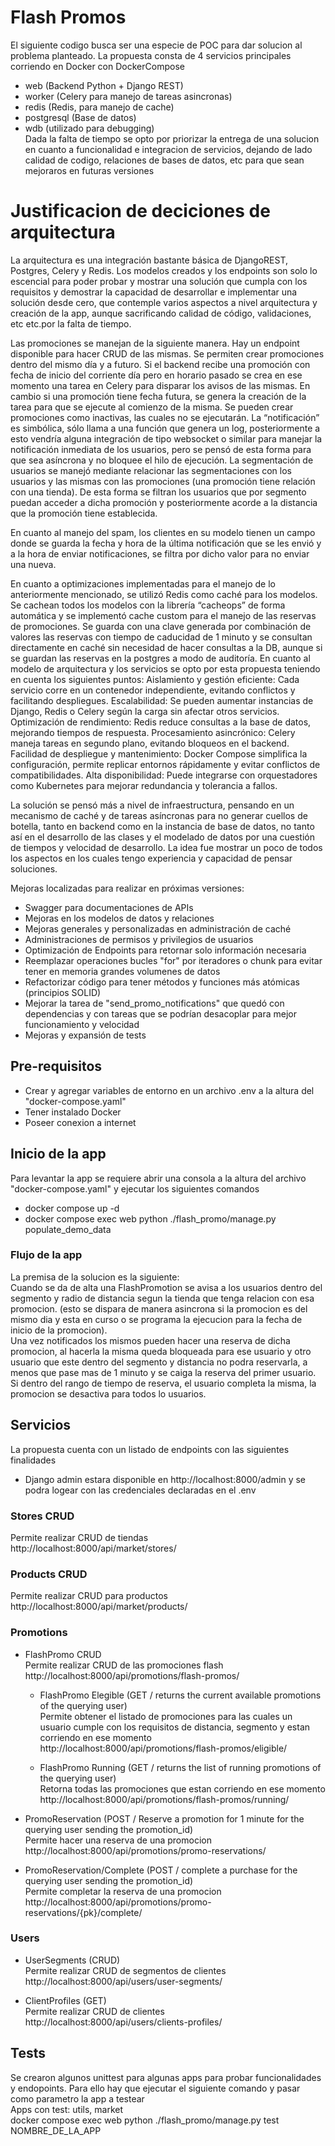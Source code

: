 # Flash Promos
El siguiente codigo busca ser una especie de POC para dar solucion al problema planteado.
La propuesta consta de 4 servicios principales corriendo en Docker con DockerCompose  
- web (Backend Python + Django REST)
- worker (Celery para manejo de tareas asincronas)
- redis (Redis, para manejo de cache)
- postgresql (Base de datos)
- wdb (utilizado para debugging)  
Dada la falta de tiempo se opto por priorizar la entrega de una solucion en cuanto a funcionalidad e integracion de servicios, dejando de lado calidad de codigo, relaciones de bases de datos, etc para que sean mejoraros en futuras versiones

# Justificacion de deciciones de arquitectura
La arquitectura es una integración bastante básica de DjangoREST, Postgres, Celery y Redis.
Los modelos creados y los endpoints son solo lo escencial para poder probar y mostrar una solución que cumpla con los requisitos y demostrar la capacidad de desarrollar e implementar una solución desde cero, que contemple varios aspectos a nivel arquitectura y creación de la app, aunque sacrificando calidad de código, validaciones, etc etc.por la falta de tiempo.

Las promociones se manejan de la siguiente manera. Hay un endpoint disponible para hacer CRUD de las mismas. Se permiten crear promociones dentro del mismo día y a futuro.
Si el backend recibe una promoción con fecha de inicio del corriente día pero en horario pasado se crea en ese momento una tarea en Celery para disparar los avisos de las mismas. En cambio si una promoción tiene fecha futura, se genera la creación de la tarea para que se ejecute al comienzo de la misma. Se pueden crear promociones como inactivas, las cuales no se ejecutarán.
La “notificación” es simbólica, sólo llama a una función que genera un log, posteriormente a esto vendría alguna integración de tipo websocket o similar para manejar la notificación inmediata de los usuarios, pero se pensó de esta forma para que sea asíncrona y no bloquee el hilo de ejecución.
La segmentación de usuarios se manejó mediante relacionar las segmentaciones con los usuarios y las mismas con las promociones (una promoción tiene relación con una tienda). De esta forma se filtran los usuarios que por segmento puedan acceder a dicha promoción y posteriormente acorde a la distancia que la promoción tiene establecida.

En cuanto al manejo del spam, los clientes en su modelo tienen un campo donde se guarda la fecha y hora de la última notificación que se les envió y a la hora de enviar notificaciones, se filtra por dicho valor para no enviar una nueva.

En cuanto a optimizaciones implementadas para el manejo de lo anteriormente mencionado, se utilizó Redis como caché para los modelos. Se cachean todos los modelos con la librería “cacheops” de forma automática y se implementó cache custom para el manejo de las reservas de promociones. 
Se guarda con una clave generada por combinación de valores las reservas con tiempo de caducidad de 1 minuto y se consultan directamente en caché sin necesidad de hacer consultas a la DB, aunque si se guardan las reservas en la postgres a modo de auditoría.
En cuanto al modelo de arquitectura y los servicios se opto por esta propuesta teniendo en cuenta los siguientes puntos:
Aislamiento y gestión eficiente: Cada servicio corre en un contenedor independiente, evitando conflictos y facilitando despliegues.
Escalabilidad: Se pueden aumentar instancias de Django, Redis o Celery según la carga sin afectar otros servicios.
Optimización de rendimiento: Redis reduce consultas a la base de datos, mejorando tiempos de respuesta.
Procesamiento asincrónico: Celery maneja tareas en segundo plano, evitando bloqueos en el backend.
Facilidad de despliegue y mantenimiento: Docker Compose simplifica la configuración, permite replicar entornos rápidamente y evitar conflictos de compatibilidades.
Alta disponibilidad: Puede integrarse con orquestadores como Kubernetes para mejorar redundancia y tolerancia a fallos.

La solución se pensó más a nivel de infraestructura, pensando en un mecanismo de caché y de tareas asíncronas para no generar cuellos de botella, tanto en backend como en la instancia de base de datos, no tanto así en el desarrollo de las clases y el modelado de datos por una cuestión de tiempos y velocidad de desarrollo.
La idea fue mostrar un poco de todos los aspectos en los cuales tengo experiencia y capacidad de pensar soluciones.

Mejoras localizadas para realizar en próximas versiones:
- Swagger para documentaciones de APIs
- Mejoras en los modelos de datos y relaciones
- Mejoras generales y personalizadas en administración de caché
- Administraciones de permisos y privilegios de usuarios
- Optimización de Endpoints para retornar solo información necesaria
- Reemplazar operaciones bucles "for" por iteradores o chunk para evitar tener en memoria grandes volumenes de datos
- Refactorizar código para tener métodos y funciones más atómicas (principios SOLID)
- Mejorar la tarea de "send_promo_notifications" que quedó con dependencias y con tareas que se podrían desacoplar para mejor funcionamiento y velocidad
- Mejoras y expansión de tests


## Pre-requisitos
- Crear y agregar variables de entorno en un archivo .env a la altura del "docker-compose.yaml"
- Tener instalado Docker
- Poseer conexion a internet

## Inicio de la app
Para levantar la app se requiere abrir una consola a la altura del archivo "docker-compose.yaml" y ejecutar los siguientes comandos
- docker compose up -d
- docker compose exec web python ./flash_promo/manage.py populate_demo_data

### Flujo de la app
La premisa de la solucion es la siguiente:  
Cuando se da de alta una FlashPromotion se avisa a los usuarios dentro del segmento y radio de distancia segun la tienda que tenga relacion con esa promocion. (esto se dispara de manera asincrona si la promocion es del mismo dia y esta en curso o se programa la ejecucion para la fecha de inicio de la promocion).  
Una vez notificados los mismos pueden hacer una reserva de dicha promocion, al hacerla la misma queda bloqueada para ese usuario y otro usuario que este dentro del segmento y distancia no podra reservarla, a menos que pase mas de 1 minuto y se caiga la reserva del primer usuario.  
Si dentro del rango de tiempo de reserva, el usuario completa la misma, la promocion se desactiva para todos lo usuarios.

## Servicios
La propuesta cuenta con un listado de endpoints con las siguientes finalidades  
- Django admin estara disponible en http://localhost:8000/admin y se podra logear con las credenciales declaradas en el .env

### Stores CRUD
Permite realizar CRUD de tiendas  
http://localhost:8000/api/market/stores/

### Products CRUD
Permite realizar CRUD para productos  
http://localhost:8000/api/market/products/

### Promotions
  - FlashPromo CRUD  
    Permite realizar CRUD de las promociones flash  
    http://localhost:8000/api/promotions/flash-promos/ 

    - FlashPromo Elegible (GET / returns the current available promotions of the querying user)  
      Permite obtener el listado de promociones para las cuales un usuario cumple con los requisitos de distancia, segmento y estan corriendo en ese momento  
      http://localhost:8000/api/promotions/flash-promos/eligible/

    - FlashPromo Running (GET / returns the list of running promotions of the querying user)  
      Retorna todas las promociones que estan corriendo en ese momento  
      http://localhost:8000/api/promotions/flash-promos/running/

  - PromoReservation (POST / Reserve a promotion for 1 minute for the querying user sending the promotion_id)  
    Permite hacer una reserva de una promocion  
    http://localhost:8000/api/promotions/promo-reservations/
  
  - PromoReservation/Complete (POST / complete a purchase for the querying user sending the promotion_id)  
    Permite completar la reserva de una promocion  
    http://localhost:8000/api/promotions/promo-reservations/{pk}/complete/

### Users
  - UserSegments (CRUD)  
  Permite realizar CRUD de segmentos de clientes  
  http://localhost:8000/api/users/user-segments/
  
  - ClientProfiles (GET)  
  Permite realizar CRUD de clientes  
  http://localhost:8000/api/users/clients-profiles/


## Tests
Se crearon algunos unittest para algunas apps para probar funcionalidades y endopoints. Para ello hay que ejecutar el siguiente comando y pasar como parametro la app a testear  
Apps con test: utils, market  
docker compose exec web python ./flash_promo/manage.py test NOMBRE_DE_LA_APP

